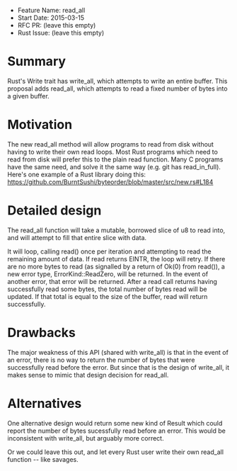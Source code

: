 - Feature Name: read_all
- Start Date: 2015-03-15
- RFC PR: (leave this empty)
- Rust Issue: (leave this empty)

# Summary

Rust's Write trait has write_all, which attempts to write an entire
buffer.  This proposal adds read_all, which attempts to read a fixed
number of bytes into a given buffer.

# Motivation

The new read_all method will allow programs to read from disk without
having to write their own read loops.  Most Rust programs which need
to read from disk will prefer this to the plain read function.  Many C
programs have the same need, and solve it the same way (e.g. git has
read_in_full).  Here's one example of a Rust library doing this:
https://github.com/BurntSushi/byteorder/blob/master/src/new.rs#L184

# Detailed design

The read_all function will take a mutable, borrowed slice of u8 to
read into, and will attempt to fill that entire slice with data.

It will loop, calling read() once per iteration and attempting to read
the remaining amount of data.  If read returns EINTR, the loop will
retry.  If there are no more bytes to read (as signalled by a return
of Ok(0) from read()), a new error type, ErrorKind::ReadZero, will be
returned.  In the event of another error, that error will be
returned. After a read call returns having successfully read some
bytes, the total number of bytes read will be updated.  If that
total is equal to the size of the buffer, read will return
successfully.

# Drawbacks

The major weakness of this API (shared with write_all) is that in the
event of an error, there is no way to return the number of bytes that
were successfully read before the error.  But since that is the design
of write_all, it makes sense to mimic that design decision for read_all.

# Alternatives

One alternative design would return some new kind of Result which
could report the number of bytes sucessfully read before an error.
This would be inconsistent with write_all, but arguably more correct.

Or we could leave this out, and let every Rust user write their own
read_all function -- like savages.
